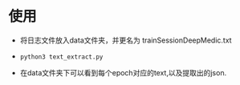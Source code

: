 # 使用

* 将日志文件放入data文件夹，并更名为 trainSessionDeepMedic.txt

* `python3 text_extract.py` 

* 在data文件夹下可以看到每个epoch对应的text,以及提取出的json.
